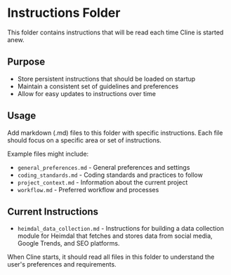 # Instructions Folder

This folder contains instructions that will be read each time Cline is started anew. 

## Purpose

- Store persistent instructions that should be loaded on startup
- Maintain a consistent set of guidelines and preferences
- Allow for easy updates to instructions over time

## Usage

Add markdown (.md) files to this folder with specific instructions. Each file should focus on a specific area or set of instructions.

Example files might include:
- `general_preferences.md` - General preferences and settings
- `coding_standards.md` - Coding standards and practices to follow
- `project_context.md` - Information about the current project
- `workflow.md` - Preferred workflow and processes

## Current Instructions

- `heimdal_data_collection.md` - Instructions for building a data collection module for Heimdal that fetches and stores data from social media, Google Trends, and SEO platforms.

When Cline starts, it should read all files in this folder to understand the user's preferences and requirements.
